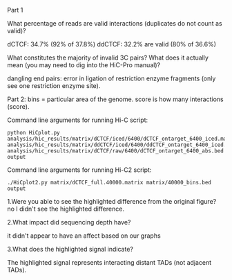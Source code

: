 Part 1

What percentage of reads are valid interactions (duplicates do not count as valid)?

dCTCF: 34.7% (92% of 37.8%)
ddCTCF: 32.2% are valid (80% of 36.6%)
   
What constitutes the majority of invalid 3C pairs? What does it actually mean (you may need to dig into the HiC-Pro manual)?

dangling end pairs: error in ligation of restriction enzyme fragments (only see one restriction enzyme site).

Part 2: 
bins = particular area of the genome. score is how many interactions (score). 

Command line arguments for running Hi-C script:
```
python HiCplot.py analysis/hic_results/matrix/dCTCF/iced/6400/dCTCF_ontarget_6400_iced.matrix	 analysis/hic_results/matrix/ddCTCF/iced/6400/ddCTCF_ontarget_6400_iced.matrix analysis/hic_results/matrix/dCTCF/raw/6400/dCTCF_ontarget_6400_abs.bed output
```

Command line arguments for running Hi-C2 script: 
```
./HiCplot2.py matrix/dCTCF_full.40000.matrix matrix/40000_bins.bed output
```
1.Were you able to see the highlighted difference from the original figure?
no I didn't see the highlighted difference. 

2.What impact did sequencing depth have?

it didn't appear to have an affect based on our graphs

3.What does the highlighted signal indicate?

The highlighted signal represents interacting distant TADs (not adjacent TADs).
